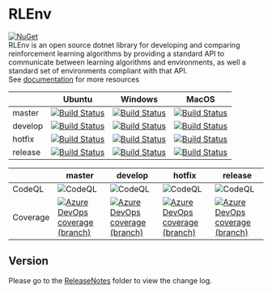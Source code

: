 # RLEnv
[![NuGet](https://img.shields.io/nuget/v/RL.Env)](https://www.nuget.org/packages/RL.Env/)<br/>
RLEnv is an open source dotnet library for developing and comparing reinforcement learning algorithms by providing a standard API to communicate between learning algorithms and environments, as well a standard set of environments compliant with that API.<br/>
See [documentation](https://rlenv.kttw.xyz/) for more resources

||Ubuntu|Windows|MacOS|
|----|----|----|----|
|master|[![Build Status](https://dev.azure.com/KennethTang/Github/_apis/build/status/ChengYen-Tang.RL.Env?branchName=master&jobname=Build%20and%20test%20project%20on%20Ubuntu%20platform)](https://dev.azure.com/KennethTang/Github/_build/latest?definitionId=21&branchName=master)|[![Build Status](https://dev.azure.com/KennethTang/Github/_apis/build/status/ChengYen-Tang.RL.Env?branchName=master&jobname=Build%20and%20test%20project%20on%20Windows%20platform)](https://dev.azure.com/KennethTang/Github/_build/latest?definitionId=21&branchName=master)|[![Build Status](https://dev.azure.com/KennethTang/Github/_apis/build/status/ChengYen-Tang.RL.Env?branchName=master&jobname=Build%20and%20test%20project%20on%20MacOS%20platform)](https://dev.azure.com/KennethTang/Github/_build/latest?definitionId=21&branchName=master)|
|develop|[![Build Status](https://dev.azure.com/KennethTang/Github/_apis/build/status/ChengYen-Tang.RL.Env?branchName=develop&jobname=Build%20and%20test%20project%20on%20Ubuntu%20platform)](https://dev.azure.com/KennethTang/Github/_build/latest?definitionId=21&branchName=develop)|[![Build Status](https://dev.azure.com/KennethTang/Github/_apis/build/status/ChengYen-Tang.RL.Env?branchName=develop&jobname=Build%20and%20test%20project%20on%20Windows%20platform)](https://dev.azure.com/KennethTang/Github/_build/latest?definitionId=21&branchName=develop)|[![Build Status](https://dev.azure.com/KennethTang/Github/_apis/build/status/ChengYen-Tang.RL.Env?branchName=develop&jobname=Build%20and%20test%20project%20on%20MacOS%20platform)](https://dev.azure.com/KennethTang/Github/_build/latest?definitionId=21&branchName=develop)|
|hotfix|[![Build Status](https://dev.azure.com/KennethTang/Github/_apis/build/status/ChengYen-Tang.RL.Env?branchName=hotfix&jobname=Build%20and%20test%20project%20on%20Ubuntu%20platform)](https://dev.azure.com/KennethTang/Github/_build/latest?definitionId=21&branchName=hotfix)|[![Build Status](https://dev.azure.com/KennethTang/Github/_apis/build/status/ChengYen-Tang.RL.Env?branchName=hotfix&jobname=Build%20and%20test%20project%20on%20Windows%20platform)](https://dev.azure.com/KennethTang/Github/_build/latest?definitionId=21&branchName=hotfix)|[![Build Status](https://dev.azure.com/KennethTang/Github/_apis/build/status/ChengYen-Tang.RL.Env?branchName=hotfix&jobname=Build%20and%20test%20project%20on%20MacOS%20platform)](https://dev.azure.com/KennethTang/Github/_build/latest?definitionId=21&branchName=hotfix)|
|release|[![Build Status](https://dev.azure.com/KennethTang/Github/_apis/build/status/ChengYen-Tang.RL.Env?branchName=release&jobname=Build%20and%20test%20project%20on%20Ubuntu%20platform)](https://dev.azure.com/KennethTang/Github/_build/latest?definitionId=21&branchName=release)|[![Build Status](https://dev.azure.com/KennethTang/Github/_apis/build/status/ChengYen-Tang.RL.Env?branchName=release&jobname=Build%20and%20test%20project%20on%20Windows%20platform)](https://dev.azure.com/KennethTang/Github/_build/latest?definitionId=21&branchName=release)|[![Build Status](https://dev.azure.com/KennethTang/Github/_apis/build/status/ChengYen-Tang.RL.Env?branchName=release&jobname=Build%20and%20test%20project%20on%20MacOS%20platform)](https://dev.azure.com/KennethTang/Github/_build/latest?definitionId=21&branchName=release)|

||master|develop|hotfix|release|
|----|----|----|----|----|
|CodeQL|![CodeQL](https://github.com/ChengYen-Tang/RL.Env/workflows/CodeQL/badge.svg?branch=master)|![CodeQL](https://github.com/ChengYen-Tang/RL.Env/workflows/CodeQL/badge.svg?branch=develop)|![CodeQL](https://github.com/ChengYen-Tang/RL.Env/workflows/CodeQL/badge.svg?branch=hotfix)|![CodeQL](https://github.com/ChengYen-Tang/RL.Env/workflows/CodeQL/badge.svg?branch=release)|
|Coverage|[![Azure DevOps coverage (branch)](https://img.shields.io/azure-devops/coverage/KennethTang/github/21/master)](https://dev.azure.com/KennethTang/Github/_build/latest?definitionId=21&branchName=master)|[![Azure DevOps coverage (branch)](https://img.shields.io/azure-devops/coverage/KennethTang/github/21/develop)](https://dev.azure.com/KennethTang/Github/_build/latest?definitionId=21&branchName=develop)|[![Azure DevOps coverage (branch)](https://img.shields.io/azure-devops/coverage/KennethTang/github/21/hotfix)](https://dev.azure.com/KennethTang/Github/_build/latest?definitionId=21&branchName=document)|[![Azure DevOps coverage (branch)](https://img.shields.io/azure-devops/coverage/KennethTang/github/21/release)](https://dev.azure.com/KennethTang/Github/_build/latest?definitionId=21&branchName=release)|

## Version
Please go to the [ReleaseNotes](./ReleaseNotes/) folder to view the change log.

